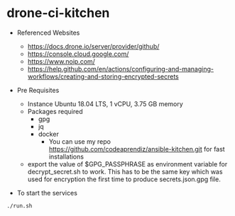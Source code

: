 # drone-ci-kitchen

- Referenced Websites
    - https://docs.drone.io/server/provider/github/
    - https://console.cloud.google.com/
    - https://www.noip.com/
    - https://help.github.com/en/actions/configuring-and-managing-workflows/creating-and-storing-encrypted-secrets
    

- Pre Requisites
    - Instance Ubuntu 18.04 LTS, 1 vCPU, 3.75 GB memory
    - Packages required
        - gpg
        - jq
        - docker
            - You can use my repo https://github.com/codeaprendiz/ansible-kitchen.git for fast installations
    - export the value of $GPG_PASSPHRASE as environment variable for decrypt_secret.sh to work. This has to be the same key
      which was used for encryption the first time to produce secrets.json.gpg file.
        
        
- To start the services
```bash
./run.sh
```
    
    
    

    
    
